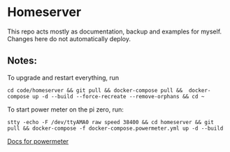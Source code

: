 # Homeserver

This repo acts mostly as documentation, backup and examples for myself. Changes here do not automatically deploy.

## Notes:
To upgrade and restart everything, run
```console
cd code/homeserver && git pull && docker-compose pull &&  docker-compose up -d --build --force-recreate --remove-orphans && cd ~
```

To start power meter on the pi zero, run:
```console
stty -echo -F /dev/ttyAMA0 raw speed 38400 && cd homeserver && git pull && docker-compose -f docker-compose.powermeter.yml up -d --build
```
[Docs for powermeter](http://lechacal.com/wiki/index.php/Raspberrypi_Current_and_Temperature_Sensor_Adaptor#Using_plain_Linux_terminal_-_CAT_command)
